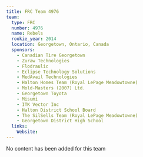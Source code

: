 ```yaml
---
title: FRC Team 4976
team:
  type: FRC
  number: 4976
  name: Rebels
  rookie_year: 2014
  location: Georgetown, Ontario, Canada
  sponsors:
    - Canadian Tire Georgetown
    - Zuraw Technologies
    - Flodraulic
    - Eclipse Technology Solutions
    - MedAvail Technologies
    - Halton Homes Team (Royal LePage Meadowtowne)
    - Mold-Masters (2007) Ltd.
    - Georgetown Toyota
    - Misumi
    - ITK Vector Inc
    - Halton District School Board
    - The SilSells Team (Royal LePage Meadowtowne)
    - Georgetown District High School
  links:
    Website: 
---
```

No content has been added for this team